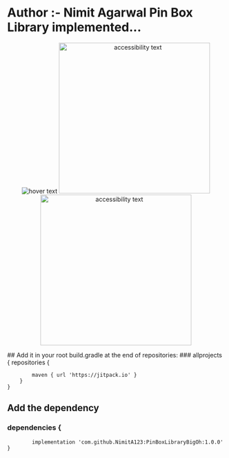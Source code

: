 # Author :- Nimit Agarwal Pin Box Library implemented...

<p align="center">
  <img src="(https://user-images.githubusercontent.com/86598310/190971301-814f5201-f515-478d-9f4a-3bca03a09d70.jpeg" wio350" title="hover text">
  <img src="https://user-images.githubusercontent.com/86598310/190971310-fdc6cc6c-302d-4d22-a01a-5fb6679646a7.jpeg" width="350" alt="accessibility text">
  <img src="https://user-images.githubusercontent.com/86598310/190971328-04f81701-266b-4f50-8e14-8d090be7695a.jpeg" width="350" alt="accessibility text">
</p>
## Add it in your root build.gradle at the end of repositories:
### allprojects {
		repositories {
			
			maven { url 'https://jitpack.io' }
		}
	}
  ##  Add the dependency
  ###	dependencies {
	        implementation 'com.github.NimitA123:PinBoxLibraryBigOh:1.0.0'
	}
	

